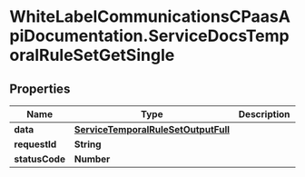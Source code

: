 # WhiteLabelCommunicationsCPaasApiDocumentation.ServiceDocsTemporalRuleSetGetSingle

## Properties

Name | Type | Description | Notes
------------ | ------------- | ------------- | -------------
**data** | [**ServiceTemporalRuleSetOutputFull**](ServiceTemporalRuleSetOutputFull.md) |  | [optional] 
**requestId** | **String** |  | [optional] 
**statusCode** | **Number** |  | [optional] 



